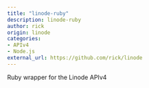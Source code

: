 ```yaml
---
title: "linode-ruby"
description: linode-ruby
author: rick
origin: linode
categories:
- APIv4
- Node.js
external_url: https://github.com/rick/linode
---
```

Ruby wrapper for the Linode APIv4